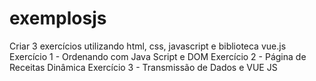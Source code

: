 # exemplosjs
Criar 3 exercícios utilizando html, css, javascript e biblioteca vue.js
Exercício 1 - Ordenando com Java Script e DOM
Exercício 2 - Página de Receitas Dinâmica
Exercício 3 - Transmissão de Dados e VUE JS

